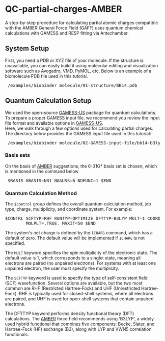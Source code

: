 # QC-partial-charges-AMBER
A step-by-step procedure for calculating partial atomic charges compatible with the AMBER General Force Field (GAFF) uses quantum chemical calculations with GAMESS and RESP fitting via Antechamber.

## System Setup
First, you need a PDB or XYZ file of your molecule. If the structure is unavailable, you can easily build it using molecular editing and visualization software such as Avogadro, VMD, PyMOL, etc. 
Below is an example of a biomolecule PDB file used in this tutorial.
<pre> /examples/biobinder_molecule/01-structure/BB14.pdb </pre>

## Quantum Calculation Setup
We used the open-source [GAMESS-US](https://www.msg.chem.iastate.edu/GAMESS) package for quantum calculations. 
To prepare a proper GAMESS input file, we recommend you review the input file format and available options in [GAMESS-US](https://www.msg.chem.iastate.edu/GAMESS).  
Here, we walk through a few options used for calculating partial charges. The directory below provides the GAMESS input file used in this tutorial:
<pre> /examples/biobinder_molecule/02-GAMESS-input-file/bb14-b3lyp.inp  </pre>

### Basis sets
On the basis of [AMBER](https://ambermd.org/tutorials/basic/tutorial19/index.php) suggestions, the 6-31G* basis set is chosen, which is mentioned in the command below
<pre> $BASIS GBASIS=N31 NGAUSS=6 NDFUNC=1 $END  </pre>

### Quantum Calculation Method
The `$control` group defines the overall quantum calculation method, job type, charge, multiplicity, and coordinate system. For example:
<pre>$CONTRL SCFTYP=RHF RUNTYP=OPTIMIZE DFTTYP=B3LYP MULT=1 COORD=UNIQUE
        MOLPLT=.TRUE. MAXIT=50 $END </pre>

The system's net charge is defined by the `ICHARG` command, which has a default of zero. The default value will be implemented if `ICHARG` is not specified. 

The `MULT` keyword specifies the spin multiplicity of the electronic state. The default value is 1, which corresponds to a singlet state, meaning all electrons are paired (no unpaired electrons).
For systems with at least one unpaired electron, the user must specify the multiplicity. 

The `SCFTYP` keyword is used to specify the type of self-consistent field (SCF) wavefunction. Several options are available, but the two most common are RHF (Restricted Hartree-Fock) and UHF (Unrestricted Hartree-Fock). RHF is typically used for closed-shell systems, where all electrons are paired, and UHF is used for open-shell systems that contain unpaired electrons.

The DFTTYP keyword performs density functional theory (DFT) calculations. The [AMBER](https://ambermd.org/tutorials/basic/tutorial19/index.php) force field recommends using 'B3LYP', a widely used hybrid functional that combines five components: Becke, Slater, and Hartree-Fock (HF) exchange (B3), along with LYP and VWN5 correlation functionals.

